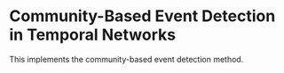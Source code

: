 # Community-Based Event Detection in Temporal Networks


This implements the community-based event detection method. 

